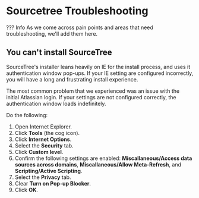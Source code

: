 # Sourcetree Troubleshooting

??? Info
    As we come across pain points and areas that need troubleshooting, we'll add them here.

## You can't install SourceTree

SourceTree's installer leans heavily on IE for the install process, and uses it authentication window pop-ups. If your IE setting are configured incorrectly, you will have a long and frustrating install experience.

The most common problem that we experienced was an issue with the initial Atlassian login. If your settings are not configured correctly, the authentication window loads indefinitely.

Do the following:

1. Open Internet Explorer.
1. Click **Tools** (the cog icon).
1. Click **Internet Options**.
1. Select the **Security** tab.
1. Click **Custom level**.
1. Confirm the following settings are enabled: **Miscallaneous/Access data sources across domains**, **Miscallaneous/Allow Meta-Refresh**, and **Scripting/Active Scripting**.
1. Select the **Privacy** tab.
1. Clear **Turn on Pop-up Blocker**.
1. Click **OK**.